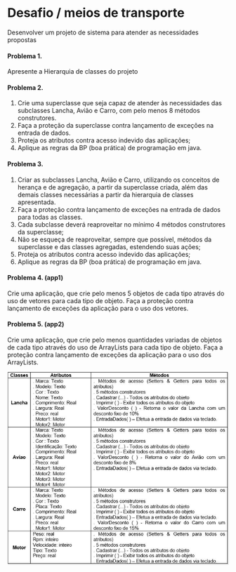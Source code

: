 # Desafio / meios de transporte
 Desenvolver um projeto de sistema para atender as necessidades propostas

#### Problema 1.
Apresente a Hierarquia de classes do projeto

#### Problema 2. 
1.	Crie uma superclasse que seja capaz de atender às necessidades das subclasses Lancha, Avião e Carro, com pelo menos 8 métodos construtores. 
2.	Faça a proteção da superclasse contra lançamento de exceções na entrada de dados.
3.	Proteja os atributos contra acesso indevido das aplicações;
4.	Aplique as regras da BP (boa prática) de programação em java.


#### Problema 3.

1.	Criar as subclasses Lancha, Avião e Carro, utilizando os conceitos de herança e de agregação, a partir da superclasse criada, além das demais classes necessárias a partir da hierarquia de classes apresentada. 
2.	Faça a proteção contra lançamento de exceções na entrada de dados para todas as classes.
3.	Cada subclasse deverá reaproveitar no mínimo 4 métodos construtores da superclasse;
4.	Não se esqueça de reaproveitar, sempre que possível, métodos da superclasse e das classes agregadas, estendendo suas ações;  
5.	Proteja os atributos contra acesso indevido das aplicações;
6.	Aplique as regras da BP (boa prática) de programação em java.

#### Problema 4. (app1)

Crie uma aplicação, que crie pelo menos 5 objetos de cada tipo através do uso de vetores para cada tipo de objeto. Faça a proteção contra lançamento de exceções da aplicação para o uso dos vetores.



#### Problema 5. (app2)

Crie uma aplicação, que crie pelo menos quantidades variadas de objetos de cada tipo através do uso de ArrayLists para cada tipo de objeto. Faça a proteção contra lançamento de exceções da aplicação para o uso dos ArrayLists.

![classes atributos e metodos](https://github.com/matheusmacario/challenge-meios-de-transporte/blob/main/classes-atributos-metodos.jpg)
